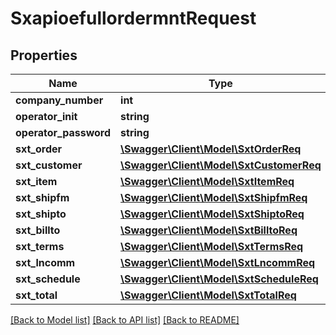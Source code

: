 # SxapioefullordermntRequest

## Properties
Name | Type | Description | Notes
------------ | ------------- | ------------- | -------------
**company_number** | **int** |  | [optional] 
**operator_init** | **string** |  | [optional] 
**operator_password** | **string** |  | [optional] 
**sxt_order** | [**\Swagger\Client\Model\SxtOrderReq**](SxtOrderReq.md) |  | [optional] 
**sxt_customer** | [**\Swagger\Client\Model\SxtCustomerReq**](SxtCustomerReq.md) |  | [optional] 
**sxt_item** | [**\Swagger\Client\Model\SxtItemReq**](SxtItemReq.md) |  | [optional] 
**sxt_shipfm** | [**\Swagger\Client\Model\SxtShipfmReq**](SxtShipfmReq.md) |  | [optional] 
**sxt_shipto** | [**\Swagger\Client\Model\SxtShiptoReq**](SxtShiptoReq.md) |  | [optional] 
**sxt_billto** | [**\Swagger\Client\Model\SxtBilltoReq**](SxtBilltoReq.md) |  | [optional] 
**sxt_terms** | [**\Swagger\Client\Model\SxtTermsReq**](SxtTermsReq.md) |  | [optional] 
**sxt_lncomm** | [**\Swagger\Client\Model\SxtLncommReq**](SxtLncommReq.md) |  | [optional] 
**sxt_schedule** | [**\Swagger\Client\Model\SxtScheduleReq**](SxtScheduleReq.md) |  | [optional] 
**sxt_total** | [**\Swagger\Client\Model\SxtTotalReq**](SxtTotalReq.md) |  | [optional] 

[[Back to Model list]](../README.md#documentation-for-models) [[Back to API list]](../README.md#documentation-for-api-endpoints) [[Back to README]](../README.md)


